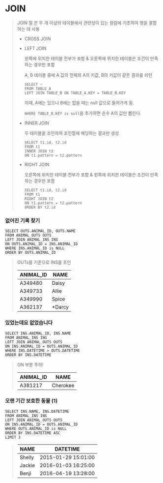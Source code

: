 # JOIN

> JOIN 절 은 두 개 이상의 테이블에서 관련성이 있는 컬럼에 기초하여 행을 결합하는 데 사용
>
> - CROSS JOIN
>
> - LEFT JOIN
>
>   왼쪽에 위치한 테이블 전부가 포함 & 오른쪽에 위치한 테이블은 조건이 만족하는 경우만 포함
>
>   A, B 테이블 중에 A 값의 전체와 A의 키값, B의 키값이 같은 결과를 리턴
>
>   ```
>   SELECT ~
>   FROM TABLE_A
>   LEFT JOIN TABLE_B ON TABLE_A.KEY = TABLE_B.KEY
>   ```
>
>   이때, A에는 있으나 B에는 없을 때는 null 값으로 들어가게 됨.
>
>   `WHERE TABLE_B.KEY is null`을 추가하면 순수 A의 값만 뽑힌다.
>
> - INNER JOIN
>
>   두 테이블을 조인하여 조인절에 해당하는 결과만 생성
>
>   ```
>   SELECT t1.id, t2.id
>   FROM t1
>   INNER JOIN t2
>   ON t1.pattern = t2.pattern
>   ```
>
> - RIGHT JOIN
>
>   오른쪽에 위치한 테이블 전부가 포함 & 왼쪽에 위치한 테이블은 조건이 만족하는 경우만 포함
>
>   ```
>   SELECT t1.id, t2.id
>   FROM t1
>   RIGHT JOIN t2
>   ON t1.pattern = t2.pattern
>   ORDER BY t2.id
>   ```
>
>   



### 없어진 기록 찾기

```mysql
SELECT OUTS.ANIMAL_ID, OUTS.NAME
FROM ANIMAL_OUTS OUTS
LEFT JOIN ANIMAL_INS INS
ON OUTS.ANIMAL_ID = INS.ANIMAL_ID
WHERE INS.ANIMAL_ID is NULL
ORDER BY OUTS.ANIMAL_ID
```

> OUTs를 기준으로 INS를 조인
>
> | ANIMAL_ID | NAME   |
> | --------- | ------ |
> | A349480   | Daisy  |
> | A349733   | Allie  |
> | A349990   | Spice  |
> | A362137   | *Darcy |



### 있었는데요 없었습니다

```mysql
SELECT INS.ANIMAL_ID, INS.NAME
FROM ANIMAL_INS INS
LEFT JOIN ANIMAL_OUTS OUTS
ON INS.ANIMAL_ID = OUTS.ANIMAL_ID
WHERE INS.DATETIME > OUTS.DATETIME
ORDER BY INS.DATETIME
```

> ON 부분 주의!
>
> | ANIMAL_ID | NAME     |
> | --------- | -------- |
> | A381217   | Cherokee |



### 오랜 기간 보호한 동물 (1)

```mysql
SELECT INS.NAME, INS.DATETIME 
FROM ANIMAL_INS INS
LEFT JOIN ANIMAL_OUTS OUTS
ON INS.ANIMAL_ID = OUTS.ANIMAL_ID
WHERE OUTS.ANIMAL_ID is NULL
ORDER BY INS.DATETIME ASC
LIMIT 3
```

> | NAME   | DATETIME            |
> | ------ | ------------------- |
> | Shelly | 2015-01-29 15:01:00 |
> | Jackie | 2016-01-03 16:25:00 |
> | Benji  | 2016-04-19 13:28:00 |